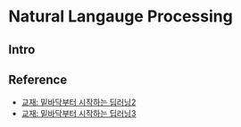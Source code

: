 # Natural Langauge Processing

## Intro

## 


## Reference
- [교재: 밑바닥부터 시작하는 딥러닝2]()
- [교재: 밑바닥부터 시작하는 딥러닝3]()